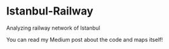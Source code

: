 # Istanbul-Railway
 Analyzing railway network of Istanbul

You can read my Medium post about the code and maps itself!
